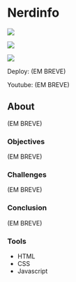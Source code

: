 # Nerdinfo

![](./)

![](./)

![](./)

Deploy: (EM BREVE)

Youtube: (EM BREVE)

## About

(EM BREVE)

### Objectives

(EM BREVE)

### Challenges

(EM BREVE)

### Conclusion

(EM BREVE)

### Tools

- HTML
- CSS
- Javascript
